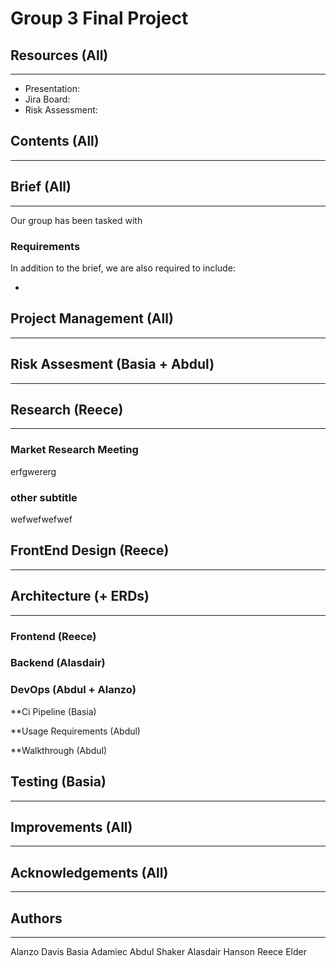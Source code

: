 # Group 3 Final Project

## Resources (All)
---
- Presentation:
- Jira Board:
- Risk Assessment:

## Contents (All)
---


## Brief (All)
---

Our group has been tasked with 

### Requirements

In addition to the brief, we are also required to include:

- 

## Project Management (All)
---

## Risk Assesment (Basia + Abdul)
---

## Research (Reece)
---

### Market Research Meeting
erfgwererg

### other subtitle
wefwefwefwef

## FrontEnd Design (Reece)
---

## Architecture (+ ERDs) 
---

### Frontend (Reece)

### Backend (Alasdair)

### DevOps (Abdul + Alanzo)

**Ci Pipeline (Basia)

**Usage Requirements (Abdul)

**Walkthrough (Abdul)

## Testing (Basia)
---

## Improvements (All)
---

## Acknowledgements (All)
---

## Authors 
---

Alanzo Davis
Basia Adamiec
Abdul Shaker
Alasdair Hanson
Reece Elder


